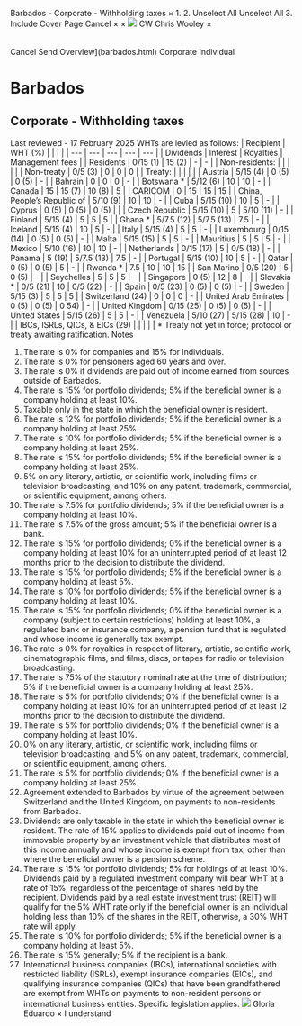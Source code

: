 Barbados - Corporate - Withholding taxes
×
1.
2.
Unselect All
Unselect All
3.
Include Cover Page
Cancel
×
×
![](-/media/world-wide-tax-summaries/attachments/global---chris-wooley.ashx%3Frev=ac5e5f3223b34096b1afc2a6009c7320&revision=ac5e5f32-23b3-4096-b1af-c2a6009c7320&hash=859B7ADC84DC2CBEC9760E9E6EE7DE6D0A8BFCDF)
CW
Chris Wooley
×
######
Cancel
Send
Overview](barbados.html)
Corporate
Individual
# Barbados
## Corporate - Withholding taxes
Last reviewed - 17 February 2025
WHTs are levied as follows:
| Recipient | WHT (%) | | | |
| --- | --- | --- | --- | --- |
| Dividends | Interest | Royalties | Management fees |
| Residents | 0/15 (1) | 15 (2) | - | - |
| Non-residents: |  |  |  |  |
| Non-treaty | 0/5 (3) | 0 | 0 | 0 |
| Treaty: |  |  |  |  |
| Austria | 5/15 (4) | 0 (5) | 0 (5) | - |
| Bahrain | 0 | 0 | 0 | - |
| Botswana \* | 5/12 (6) | 10 | 10 | - |
| Canada | 15 | 15 (7) | 10 (8) | 5 |
| CARICOM | 0 | 15 | 15 | 15 |
| China, People’s Republic of | 5/10 (9) | 10 | 10 | - |
| Cuba | 5/15 (10) | 10 | 5 | - |
| Cyprus | 0 (5) | 0 (5) | 0 (5) |  |
| Czech Republic | 5/15 (10) | 5 | 5/10 (11) | - |
| Finland | 5/15 (4) | 5 | 5 | 5 |
| Ghana \* | 5/7.5 (12) | 5/7.5 (13) | 7.5 | - |
| Iceland | 5/15 (4) | 10 | 5 | - |
| Italy | 5/15 (4) | 5 | 5 | - |
| Luxembourg | 0/15 (14) | 0 (5) | 0 (5) | - |
| Malta | 5/15 (15) | 5 | 5 | - |
| Mauritius | 5 | 5 | 5 | - |
| Mexico | 5/10 (16) | 10 | 10 | - |
| Netherlands | 0/15 (17) | 5 | 0/5 (18) | - |
| Panama | 5 (19) | 5/7.5 (13) | 7.5 | - |
| Portugal | 5/15 (10) | 10 | 5 | - |
| Qatar | 0 (5) | 0 (5) | 5 | - |
| Rwanda \* | 7.5 | 10 | 10 | 15 |
| San Marino | 0/5 (20) | 5 | 0 (5) | - |
| Seychelles | 5 | 5 | 5 | - |
| Singapore | 0 (5) | 12 | 8 | - |
| Slovakia \* | 0/5 (21) | 10 | 0/5 (22) | - |
| Spain | 0/5 (23) | 0 (5) | 0 (5) | - |
| Sweden | 5/15 (3) | 5 | 5 | 5 |
| Switzerland (24) | 0 | 0 | 0 | - |
| United Arab Emirates | 0 (5) | 0 (5) | 0 54) | - |
| United Kingdom | 0/15 (25) | 0 (5) | 0 (5) | - |
| United States | 5/15 (26) | 5 | 5 | - |
| Venezuela | 5/10 (27) | 5/15 (28) | 10 | - |
| IBCs, ISRLs, QICs, & EICs (29) |  |  |  |  |
\* Treaty not yet in force; protocol or treaty awaiting ratification.
Notes
1. The rate is 0% for companies and 15% for individuals.
2. The rate is 0% for pensioners aged 60 years and over.
3. The rate is 0% if dividends are paid out of income earned from sources outside of Barbados.
4. The rate is 15% for portfolio dividends; 5% if the beneficial owner is a company holding at least 10%.
5. Taxable only in the state in which the beneficial owner is resident.
6. The rate is 12% for portfolio dividends; 5% if the beneficial owner is a company holding at least 25%.
9. The rate is 10% for portfolio dividends; 5% if the beneficial owner is a company holding at least 25%.
10. The rate is 15% for portfolio dividends; 5% if the beneficial owner is a company holding at least 25%.
11. 5% on any literary, artistic, or scientific work, including films or television broadcasting, and 10% on any patent, trademark, commercial, or scientific equipment, among others.
12. The rate is 7.5% for portfolio dividends; 5% if the beneficial owner is a company holding at least 10%.
13. The rate is 7.5% of the gross amount; 5% if the beneficial owner is a bank.
14. The rate is 15% for portfolio dividends; 0% if the beneficial owner is a company holding at least 10% for an uninterrupted period of at least 12 months prior to the decision to distribute the dividend.
15. The rate is 15% for portfolio dividends; 5% if the beneficial owner is a company holding at least 5%.
16. The rate is 10% for portfolio dividends; 5% if the beneficial owner is a company holding at least 10%.
17. The rate is 15% for portfolio dividends; 0% if the beneficial owner is a company (subject to certain restrictions) holding at least 10%, a regulated bank or insurance company, a pension fund that is regulated and whose income is generally tax exempt.
18. The rate is 0% for royalties in respect of literary, artistic, scientific work, cinematographic films, and films, discs, or tapes for radio or television broadcasting.
19. The rate is 75% of the statutory nominal rate at the time of distribution; 5% if the beneficial owner is a company holding at least 25%.
20. The rate is 5% for portfolio dividends; 0% if the beneficial owner is a company holding at least 10% for an uninterrupted period of at least 12 months prior to the decision to distribute the dividend.
21. The rate is 5% for portfolio dividends; 0% if the beneficial owner is a company holding at least 10%.
22. 0% on any literary, artistic, or scientific work, including films or television broadcasting, and 5% on any patent, trademark, commercial, or scientific equipment, among others.
23. The rate is 5% for portfolio dividends; 0% if the beneficial owner is a company holding at least 25%.
24. Agreement extended to Barbados by virtue of the agreement between Switzerland and the United Kingdom, on payments to non-residents from Barbados.
25. Dividends are only taxable in the state in which the beneficial owner is resident. The rate of 15% applies to dividends paid out of income from immovable property by an investment vehicle that distributes most of this income annually and whose income is exempt from tax, other than where the beneficial owner is a pension scheme.
26. The rate is 15% for portfolio dividends; 5% for holdings of at least 10%. Dividends paid by a regulated investment company will bear WHT at a rate of 15%, regardless of the percentage of shares held by the recipient. Dividends paid by a real estate investment trust (REIT) will qualify for the 5% WHT rate only if the beneficial owner is an individual holding less than 10% of the shares in the REIT, otherwise, a 30% WHT rate will apply.
27. The rate is 10% for portfolio dividends; 5% if the beneficial owner is a company holding at least 5%.
28. The rate is 15% generally; 5% if the recipient is a bank.
29. International business companies (IBCs), international societies with restricted liability (ISRLs), exempt insurance companies (EICs), and qualifying insurance companies (QICs) that have been grandfathered are exempt from WHTs on payments to non-resident persons or international business entities. Specific legislation applies.
![](-/media/world-wide-tax-summaries/attachments/barbados---gloria-eduardo.ashx%3Frev=06c00b9babb74325914ddf02bc0c395a&revision=06c00b9b-abb7-4325-914d-df02bc0c395a&hash=DC4345C424581A87DDF42794BAFFDC055E615E13)
Gloria Eduardo
×
I understand